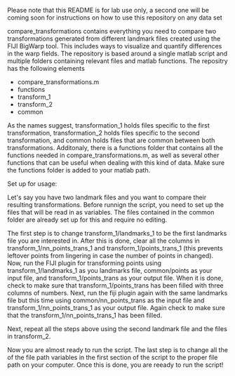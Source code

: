 Please note that this README is for lab use only, a second one will be coming soon for instructions on how to use this repository on any data set

compare_transformations contains everything you need to compare two transformations generated from different landmark files created using the FIJI BigWarp tool. This includes ways to visualize and quantify differences in the warp fields. The repository is based around a single matlab script and multiple folders containing relevant files and matlab functions. The repositry has the following elements

 - compare_transformations.m
 - functions
 - transform_1
 - transform_2
 - common

As the names suggest, transformation_1 holds files specific to the first transformation, transformation_2 holds files specific to the second transformation, and common holds files that are common between both transformations. Additonaly, there is a functions folder that contains all the functions needed in compare_transformations.m, as well as several other functions that can be useful when dealing with this kind of data. Make sure the functions folder is added to your matlab path. 

Set up for usage:

Let's say you have two landmark files and you want to compare their resulting transformations. Before runnign the script, you need to set up the files that will be read in as variables. The files contained in the common folder are already set up for this and require no editing. 

The first step is to change transform_1/landmarks_1 to be the first landmarks file you are interested in. After this is done, clear all the columns in transform_1/nn_points_trans_1 and transform_1/points_trans_1 (this prevents leftover points from lingering in case the number of points in changed). Now, run the FIJI plugin for transforming points using transform_1/landmarks_1 as you landmarks file, common/points as your input file, and transform_1/points_trans as your output file. When it is done, check to make sure that transform_1/points_trans has been filled with three columns of numbers. Next, run the fiji plugin again with the same landmarks file but this time using common/nn_points_trans as the input file and transform_1/nn_points_trans_1 as your output file. Again check to make sure that the transform_1/nn_points_trans_1 has been filled. 

Next, repeat all the steps above using the second landmark file and the files in transform_2.

Now you are almost ready to run the script. The last step is to change all the of the file path variables in the first section of the script to the proper file path on your computer. Once this is done, you are reeady to run the script!